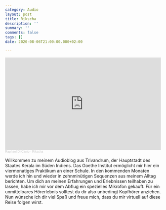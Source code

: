 ```yaml
---
category: Audio
layout: post
title: Rikscha
description: ''
summary: ''
comments: false
tags: []
date: 2020-08-06T21:00:00.000+02:00

---
```

<iframe width="100%" height="300" scrolling="no" frameborder="no" allow="autoplay" src="https://w.soundcloud.com/player/?url=https%3A//api.soundcloud.com/tracks/339401593&color=%23ff5500&auto_play=false&hide_related=false&show_comments=true&show_user=true&show_reposts=false&show_teaser=true&visual=true"></iframe><div style="font-size: 10px; color: #cccccc;line-break: anywhere;word-break: normal;overflow: hidden;white-space: nowrap;text-overflow: ellipsis; font-family: Interstate,Lucida Grande,Lucida Sans Unicode,Lucida Sans,Garuda,Verdana,Tahoma,sans-serif;font-weight: 100;"><a href="https://soundcloud.com/raphael-di-canio" title="Raphael Di Canio" target="_blank" style="color: #cccccc; text-decoration: none;">Raphael Di Canio</a> · <a href="https://soundcloud.com/raphael-di-canio/rikscha" title="Rikscha" target="_blank" style="color: #cccccc; text-decoration: none;">Rikscha</a></div>

Willkommen zu meinem Audioblog aus Trivandrum, der Hauptstadt des Staates Kerala im Süden Indiens. Das Goethe Institut ermöglicht mir hier ein viermonatiges Praktikum an einer Schule. In den kommenden Monaten werde ich hin und wieder in zehnminütigen Sequenzen aus meinem Alltag berichten. Um dich an meinen Erfahrungen und Erlebnissen teilhaben zu lassen, habe ich mir vor dem Abflug ein spezielles Mikrofon gekauft. Für ein unmittelbares Hörerlebnis solltest du dir also unbedingt Kopfhörer anziehen. Nun wünsche ich dir viel Spaß und freue mich, dass du mir virtuell auf diese Reise folgen wirst.
